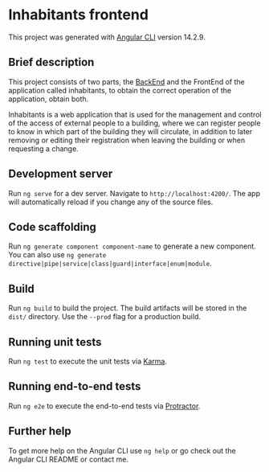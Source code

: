 # Inhabitants frontend

This project was generated with [Angular CLI](https://github.com/angular/angular-cli) version 14.2.9.

## Brief description

This project consists of two parts, the [BackEnd](https://github.com/CristCT/inhabitants_backend) and the FrontEnd of the application called inhabitants, to obtain the correct operation of the application, obtain both.

Inhabitants is a web application that is used for the management and control of the access of external people to a building, where we can register people to know in which part of the building they will circulate, in addition to later removing or editing their registration when leaving the building or when requesting a change.

## Development server

Run `ng serve` for a dev server. Navigate to `http://localhost:4200/`. The app will automatically reload if you change any of the source files.

## Code scaffolding

Run `ng generate component component-name` to generate a new component. You can also use `ng generate directive|pipe|service|class|guard|interface|enum|module`.

## Build

Run `ng build` to build the project. The build artifacts will be stored in the `dist/` directory. Use the `--prod` flag for a production build.

## Running unit tests
Run `ng test` to execute the unit tests via [Karma](https://karma-runner.github.io/latest/index.html).

## Running end-to-end tests
Run `ng e2e` to execute the end-to-end tests via [Protractor](https://github.com/angular/protractor).

## Further help
To get more help on the Angular CLI use `ng help` or go check out the Angular CLI README or contact me.
